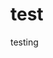 # test
testing

<img src="https://avatars.githubusercontent.com/u/36966635?v=4" height=5 /><img src="https://avatars.githubusercontent.com/u/36966635?v=4" height=5 /><img src="https://avatars.githubusercontent.com/u/36966635?v=4" height=5 /><img src="https://avatars.githubusercontent.com/u/36966635?v=4" height=5 /><img src="https://avatars.githubusercontent.com/u/36966635?v=4" height=5 /><img src="https://avatars.githubusercontent.com/u/36966635?v=4" height=5 /><img src="https://avatars.githubusercontent.com/u/36966635?v=4" height=5 /><img src="https://avatars.githubusercontent.com/u/36966635?v=4" height=5 /><img src="https://avatars.githubusercontent.com/u/36966635?v=4" height=5 /><img src="https://avatars.githubusercontent.com/u/36966635?v=4" height=5 />
<img src="https://avatars.githubusercontent.com/u/36966635?v=4" height=5 /><img src="https://avatars.githubusercontent.com/u/36966635?v=4" height=5 /><img src="https://avatars.githubusercontent.com/u/36966635?v=4" height=5 /><img src="https://avatars.githubusercontent.com/u/36966635?v=4" height=5 /><img src="https://avatars.githubusercontent.com/u/36966635?v=4" height=5 /><img src="https://avatars.githubusercontent.com/u/36966635?v=4" height=5 /><img src="https://avatars.githubusercontent.com/u/36966635?v=4" height=5 /><img src="https://avatars.githubusercontent.com/u/36966635?v=4" height=5 /><img src="https://avatars.githubusercontent.com/u/36966635?v=4" height=5 /><img src="https://avatars.githubusercontent.com/u/36966635?v=4" height=5 /><br/>

